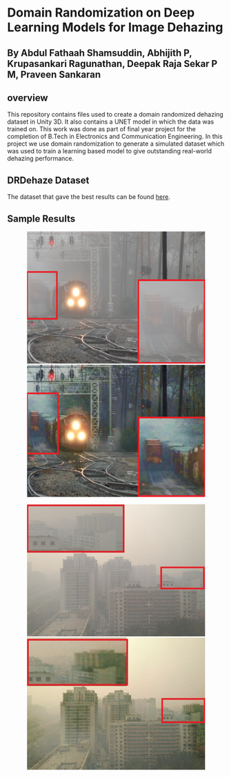 # Domain Randomization on Deep Learning Models for Image Dehazing


## By Abdul Fathaah Shamsuddin, Abhijith P,  Krupasankari Ragunathan, Deepak Raja Sekar P M, Praveen Sankaran



## overview

This repository contains files used to create a domain randomized dehazing dataset in Unity 3D. It also contains a UNET model in which the data was trained on. This work was done as part of final year project for the completion of B.Tech in Electronics and Communication Engineering.
In this project we use domain randomization to generate a simulated dataset which was used to train a learning based model to give outstanding real-world dehazing performance.

## DRDehaze Dataset

The dataset that gave the best results can be found [here](https://www.kaggle.com/abdulfta/domain-randomized-dehazing-synthetic-data).

## Sample Results

<p align='center'>
<img src="figs/train_input.png" height="306px" width='413px'> 
<img src='figs/train_our.png' height="306px" width='413px' >

</div>

<p align='center'>
<img src='figs/SOTS_input.jpg' height="306px" width='413px' > 
<img src='figs/SOTS_our.jpg' height="306px" width='413px' >

</div>
